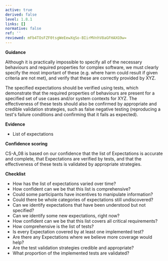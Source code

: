 ```yaml
---
active: true
derived: false
level: 1.8.1
links: []
normative: false
ref: ''
reviewed: mFb4TOsFZF0tsgWeEewXqSo-BIirMVnhV8aGFHAXG9w=
---
```


**Guidance**

Although it is practically impossible to specify all of the necessary behaviours
and required properties for complex software, we must clearly specify the most
important of these (e.g. where harm could result if given criteria are not met),
and verify that these are correctly provided by XYZ.

The specified expectations should be verified using tests, which demonstrate
that the required properties of behaviours are present for a specified set of
use cases and/or system contexts for XYZ. The effectiveness of these tests
should also be confirmed by appropriate and credible validation strategies, such
as false negative testing (reproducing a test's failure conditions and
confirming that it fails as expected).

**Evidence**

- List of expectations

**Confidence scoring**

CS-A_08 is based on our confidence that the list of Expectations is accurate
and complete, that Expectations are verified by tests, and that the
effectiveness of these tests is validated by appropriate strategies.

**Checklist**

- How has the list of expectations varied over time?
- How confident can we be that this list is comprehensive?
- Could some participants have incentives to manipulate information?
- Could there be whole categories of expectations still undiscovered?
- Can we identify expectations that have been understood but not specified?
- Can we identify some new expectations, right now?
- How confident can we be that this list covers all critical requirements?
- How comprehensive is the list of tests?
- Is every Expectation covered by at least one implemented test?
- Are there any Expectations where we believe more coverage would help?
- Are the test validation strategies credible and appropriate?
- What proportion of the implemented tests are validated?
